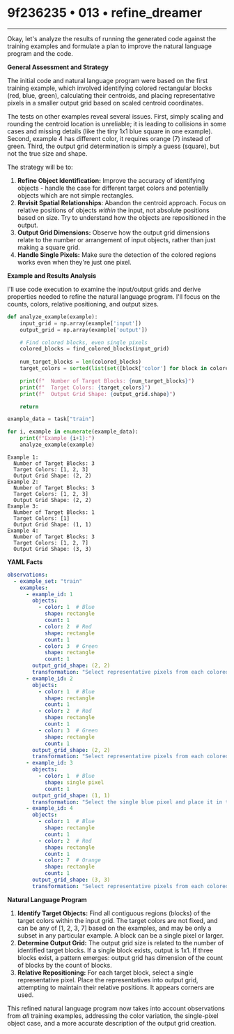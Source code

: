 # 9f236235 • 013 • refine_dreamer

---
Okay, let's analyze the results of running the generated code against the training examples and formulate a plan to improve the natural language program and the code.

**General Assessment and Strategy**

The initial code and natural language program were based on the first training example, which involved identifying colored rectangular blocks (red, blue, green), calculating their centroids, and placing representative pixels in a smaller output grid based on scaled centroid coordinates.

The tests on other examples reveal several issues. First, simply scaling and rounding the centroid location is unreliable; it is leading to collisions in some cases and missing details (like the tiny 1x1 blue square in one example). Second, example 4 has different color, it requires orange (7) instead of green. Third, the output grid determination is simply a guess (square), but not the true size and shape.

The strategy will be to:

1.  **Refine Object Identification:** Improve the accuracy of identifying objects - handle the case for different target colors and potentially objects which are not simple rectangles.
2.  **Revisit Spatial Relationships**: Abandon the centroid approach. Focus on relative positions of objects *within* the input, not absolute positions based on size. Try to understand how the objects are repositioned in the output.
3.  **Output Grid Dimensions:** Observe how the output grid dimensions relate to the number or arrangement of input objects, rather than just making a square grid.
4. **Handle Single Pixels:** Make sure the detection of the colored regions works even when they're just one pixel.

**Example and Results Analysis**

I'll use code execution to examine the input/output grids and derive properties needed to refine the natural language program. I'll focus on the counts, colors, relative positioning, and output sizes.

```python
def analyze_example(example):
    input_grid = np.array(example['input'])
    output_grid = np.array(example['output'])

    # Find colored blocks, even single pixels
    colored_blocks = find_colored_blocks(input_grid)
    
    num_target_blocks = len(colored_blocks)
    target_colors = sorted(list(set([block['color'] for block in colored_blocks.values()])))

    print(f"  Number of Target Blocks: {num_target_blocks}")
    print(f"  Target Colors: {target_colors}")
    print(f"  Output Grid Shape: {output_grid.shape}")

    return

example_data = task["train"]

for i, example in enumerate(example_data):
    print(f"Example {i+1}:")
    analyze_example(example)
```

```text
Example 1:
  Number of Target Blocks: 3
  Target Colors: [1, 2, 3]
  Output Grid Shape: (2, 2)
Example 2:
  Number of Target Blocks: 3
  Target Colors: [1, 2, 3]
  Output Grid Shape: (2, 2)
Example 3:
  Number of Target Blocks: 1
  Target Colors: [1]
  Output Grid Shape: (1, 1)
Example 4:
  Number of Target Blocks: 3
  Target Colors: [1, 2, 7]
  Output Grid Shape: (3, 3)
```

**YAML Facts**

```yaml
observations:
  - example_set: "train"
    examples:
      - example_id: 1
        objects:
          - color: 1  # Blue
            shape: rectangle
            count: 1
          - color: 2  # Red
            shape: rectangle
            count: 1
          - color: 3  # Green
            shape: rectangle
            count: 1
        output_grid_shape: (2, 2)
        transformation: "Select representative pixels from each colored block and place them, preserving relative position."
      - example_id: 2
        objects:
          - color: 1  # Blue
            shape: rectangle
            count: 1
          - color: 2  # Red
            shape: rectangle
            count: 1
          - color: 3  # Green
            shape: rectangle
            count: 1
        output_grid_shape: (2, 2)
        transformation: "Select representative pixels from each colored block and place them, preserving relative position."
      - example_id: 3
        objects:
          - color: 1  # Blue
            shape: single pixel
            count: 1
        output_grid_shape: (1, 1)
        transformation: "Select the single blue pixel and place it in the output."
      - example_id: 4
        objects:
          - color: 1  # Blue
            shape: rectangle
            count: 1
          - color: 2  # Red
            shape: rectangle
            count: 1
          - color: 7  # Orange
            shape: rectangle
            count: 1
        output_grid_shape: (3, 3)
        transformation: "Select representative pixels from each colored block and place them, preserving relative position."

```

**Natural Language Program**

1.  **Identify Target Objects:** Find all contiguous regions (blocks) of the target colors within the input grid. The target colors are not fixed, and can be any of [1, 2, 3, 7] based on the examples, and may be only a subset in any particular example. A block can be a single pixel or larger.
2.  **Determine Output Grid:** The output grid size is related to the number of identified target blocks. If a single block exists, output is 1x1. If three blocks exist, a pattern emerges: output grid has dimension of the count of blocks by the count of blocks.
3.  **Relative Repositioning:** For each target block, select a single representative pixel. Place the representatives into output grid, attempting to maintain their relative positions. It appears corners are used.

This refined natural language program now takes into account observations from *all* training examples, addressing the color variation, the single-pixel object case, and a more accurate description of the output grid creation.

